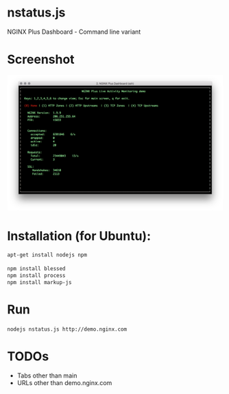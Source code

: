 # nstatus.js
NGINX Plus Dashboard - Command line variant

# Screenshot

![Screenshot](https://raw.githubusercontent.com/nshadrin/nstatus.js/master/nstatus-screenshot.png)

# Installation (for Ubuntu):
```
apt-get install nodejs npm

npm install blessed
npm install process
npm install markup-js
```

# Run
`nodejs nstatus.js http://demo.nginx.com`

# TODOs
* Tabs other than main
* URLs other than demo.nginx.com

